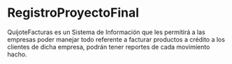 # RegistroProyectoFinal

QuijoteFacturas es un Sistema de Información que les permitirá a las empresas poder manejar todo referente a facturar productos a crédito a los clientes de dicha empresa, podrán tener reportes de cada movimiento hacho.
